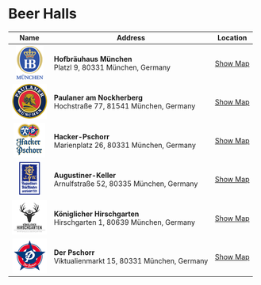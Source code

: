 # Beer Halls
| Name                                                        | Address                                                                  | Location                                              |
|:-----------------------------------------------------------:|--------------------------------------------------------------------------|-------------------------------------------------------|
| ![ Alt text]( /images/hofbrauhaus.png "Hofbrauhaus" )       | **Hofbräuhaus München** <br> Platzl 9, 80331 München, Germany            | [Show Map](https://maps.app.goo.gl/XmU4bjh6RXJrZLnx8) |
| ![ Alt text]( /images/paulaner.png "Paulaner" )             | **Paulaner am Nockherberg** <br> Hochstraße 77, 81541 München, Germany   | [Show Map](https://maps.app.goo.gl/ntBVJdN5Afuun3cE8) |
| ![ Alt text]( /images/hacker-pschorr.png "Hacker-Pschorr" ) | **Hacker-Pschorr**  <br> Marienplatz 26, 80331 München, Germany          | [Show Map](https://maps.app.goo.gl/owcjXMwUaM7cBrQ57) |
| ![ Alt text]( /images/augustiner.png "Augustiner" )         | **Augustiner-Keller** <br> Arnulfstraße 52, 80335 München, Germany       | [Show Map](https://maps.app.goo.gl/BVd7hZhTRu6j51sw6) |
| ![ Alt text]( /images/hirschgarten.png "Hirschgarten" )     | **Königlicher Hirschgarten** <br> Hirschgarten 1, 80639 München, Germany | [Show Map](https://maps.app.goo.gl/rsdz1ZJcBh823g7S7) |
| ![ Alt text]( /images/pschorr.png "Hirschgarten" )          | **Der Pschorr** <br> Viktualienmarkt 15, 80331 München, Germany          | [Show Map](https://maps.app.goo.gl/fuXzjrTx4vGaPm4U8) |